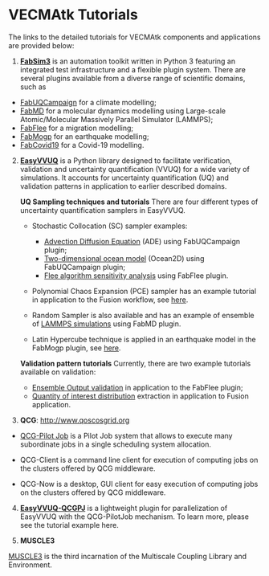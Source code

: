 # VECMAtk Tutorials

The links to the detailed tutorials for VECMAtk components and applications are provided below:

1. [**FabSim3**](https://fabsim3.readthedocs.io/en/latest/index.html) is an automation toolkit written in Python 3 featuring an integrated test infrastructure and a flexible plugin system. There are several plugins available from a diverse range of scientific domains, such as

- [FabUQCampaign](https://github.com/wedeling/FabUQCampaign/blob/master/Tutorial_Setup.md) for a climate modelling;
- [FabMD]( https://github.com/UCL-CCS/FabMD) for a molecular dynamics modelling using Large-scale Atomic/Molecular Massively Parallel Simulator (LAMMPS);
- [FabFlee](https://github.com/djgroen/FabFlee/blob/master/doc/FabFlee.md) for a migration modelling;
- [FabMogp](https://github.com/edaub/fabmogp/blob/master/Tutorial.rst) for an earthquake modelling;
- [FabCovid19](https://github.com/djgroen/FabCovid19/blob/master/README.md) for a Covid-19 modelling.

2. [**EasyVVUQ**](https://easyvvuq.readthedocs.io/en/dev/index.html) is a Python library designed to facilitate verification, validation and uncertainty quantification (VVUQ) for a wide variety of simulations. It accounts for uncertainty quantification (UQ) and validation patterns in application to  earlier described domains.

   **UQ Sampling techniques and tutorials**
   There are four different types of uncertainty quantification samplers in EasyVVUQ. 

   - Stochastic Collocation (SC) sampler examples:

     - [Advection Diffusion Equation](https://github.com/wedeling/FabUQCampaign/blob/master/Tutorial_ADE.md) (ADE) using FabUQCampaign plugin;
     - [Two-dimensional ocean model](https://github.com/wedeling/FabUQCampaign/blob/master/Tutorial_ocean.md) (Ocean2D) using FabUQCampaign plugin;
     - [Flee algorithm sensitivity analysis](https://github.com/djgroen/FabFlee/blob/master/doc/TutorialSensitivity.md) using FabFlee plugin.
     
   - Polynomial Chaos Expansion (PCE) sampler has an example tutorial in application to the Fusion workflow, see [here](https://github.com/UCL-CCS/EasyVVUQ/blob/dev/docs/fusion_tutorial.rst).

   - Random Sampler is also available and has an example of ensemble of [LAMMPS simulations](https://github.com/UCL-CCS/FabMD/blob/master/doc/EasyVVUQ_FabMD_example.md) using FabMD plugin.
     
   - Latin Hypercube technique is applied in an earthquake model in the FabMogp plugin, see [here](https://github.com/edaub/vecma_workshop_tutorial/blob/master/Tutorial.rst).

   **Validation pattern tutorials**
   Currently, there are two example tutorials available on validation:

   - [Ensemble Output validation](https://github.com/djgroen/FabFlee/blob/master/doc/TutorialValidate.md) in application to the FabFlee plugin;
   - [Quantity of interest distribution](https://github.com/UCL-CCS/https://github.com/UCL-CCS/EasyVVUQ/blob/dev/docs/validate_similarities.rst) extraction in application to Fusion application.     


3. **QCG**: http://www.qoscosgrid.org

-  [QCG-Pilot Job]() is a Pilot Job system that allows to execute many subordinate jobs in a single scheduling system allocation.

-  QCG-Client is a command line client for execution of computing jobs on the clusters offered by QCG middleware.

-  QCG-Now is a desktop, GUI client for easy execution of computing jobs on the clusters offered by QCG middleware.

4. [**EasyVVUQ-QCGPJ**](https://easyvvuq-qcgpj.readthedocs.io/en/plugin/#) is a lightweight plugin for parallelization of EasyVVUQ with the QCG-PilotJob mechanism. To learn more, please see the tutorial example here.

5. **MUSCLE3**

[MUSCLE3](https://muscle3.readthedocs.io/) is the third incarnation of the Multiscale Coupling Library and Environment.
